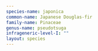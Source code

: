 ```yaml
---
species-name: japonica
common-name: Japanese Douglas-fir
family-name: Pinaceae
genus-name: pseudotsuga
infrageneric-level-I: ""
layout: species
---
```

